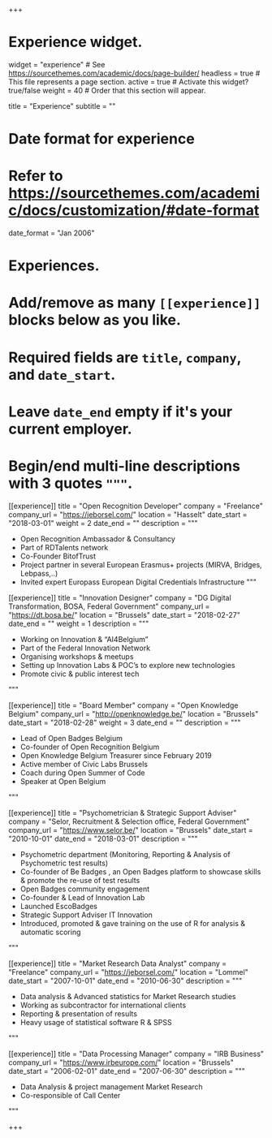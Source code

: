 +++
# Experience widget.
widget = "experience"  # See https://sourcethemes.com/academic/docs/page-builder/
headless = true  # This file represents a page section.
active = true  # Activate this widget? true/false
weight = 40  # Order that this section will appear.

title = "Experience"
subtitle = ""

# Date format for experience
#   Refer to https://sourcethemes.com/academic/docs/customization/#date-format
date_format = "Jan 2006"

# Experiences.
#   Add/remove as many `[[experience]]` blocks below as you like.
#   Required fields are `title`, `company`, and `date_start`.
#   Leave `date_end` empty if it's your current employer.
#   Begin/end multi-line descriptions with 3 quotes `"""`.
[[experience]]
  title = "Open Recognition Developer"
  company = "Freelance"
  company_url = "https://jeborsel.com/"
  location = "Hasselt"
  date_start = "2018-03-01"
  weight = 2
  date_end = ""
  description = """
  
  * Open Recognition Ambassador & Consultancy
  * Part of RDTalents network
  * Co-Founder BitofTrust
  * Project partner in several European Erasmus+ projects (MIRVA, Bridges, Lebpass,..)
  * Invited expert Europass European Digital Credentials Infrastructure
  """

[[experience]]
  title = "Innovation Designer"
  company = "DG Digital Transformation, BOSA, Federal Government"
  company_url = "https://dt.bosa.be/"
  location = "Brussels"
  date_start = "2018-02-27"
  date_end = ""
  weight = 1
  description = """
  * Working on Innovation & “AI4Belgium”
  * Part of the Federal Innovation Network
  * Organising workshops & meetups
  * Setting up Innovation Labs & POC’s to explore new technologies
  * Promote civic & public interest tech
  
  """

[[experience]]
  title = "Board Member"
  company = "Open Knowledge Belgium"
  company_url = "http://openknowledge.be/"
  location = "Brussels"
  date_start = "2018-02-28"
  weight = 3
  date_end = ""
  description = """
  * Lead of Open Badges Belgium 
  * Co-founder of Open Recognition Belgium
  * Open Knowledge Belgium Treasurer since February 2019
  * Active member of Civic Labs Brussels
  * Coach during Open Summer of Code
  * Speaker at Open Belgium
  
  """

[[experience]]
  title = "Psychometrician & Strategic Support Adviser"
  company = "Selor, Recruitment & Selection office, Federal Government"
  company_url = "https://www.selor.be/"
  location = "Brussels"
  date_start = "2010-10-01"
  date_end = "2018-03-01"
  description = """
  * Psychometric department (Monitoring, Reporting & Analysis of Psychometric test results)
  * Co-founder of Be Badges , an Open Badges platform to showcase skills & promote the
re-use of test results
  * Open Badges community engagement
  * Co-founder & Lead of Innovation Lab
  * Launched EscoBadges
  * Strategic Support Adviser IT Innovation
  * Introduced, promoted & gave training on the use of R for analysis & automatic scoring
  
  """

[[experience]]
  title = "Market Research Data Analyst"
  company = "Freelance"
  company_url = "https://jeborsel.com/"
  location = "Lommel"
  date_start = "2007-10-01"
  date_end = "2010-06-30"
  description = """
  * Data analysis & Advanced statistics for Market Research studies
  * Working as subcontractor for international clients
  * Reporting & presentation of results
  * Heavy usage of statistical software R & SPSS
  
  """
  
[[experience]]
  title = "Data Processing Manager"
  company = "IRB Business"
  company_url = "https://www.irbeurope.com/"
  location = "Brussels"
  date_start = "2006-02-01"
  date_end = "2007-06-30"
  description = """
  * Data Analysis & project management Market Research
  * Co-responsible of Call Center
  
  """

+++
